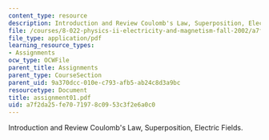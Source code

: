 ```yaml
---
content_type: resource
description: Introduction and Review Coulomb's Law, Superposition, Electric Fields.
file: /courses/8-022-physics-ii-electricity-and-magnetism-fall-2002/a7f2da25fe7071978c0953c3f2e6a0c0_assignment01.pdf
file_type: application/pdf
learning_resource_types:
- Assignments
ocw_type: OCWFile
parent_title: Assignments
parent_type: CourseSection
parent_uid: 9a370dcc-010e-c793-afb5-ab24c8d3a9bc
resourcetype: Document
title: assignment01.pdf
uid: a7f2da25-fe70-7197-8c09-53c3f2e6a0c0
---
```

Introduction and Review Coulomb's Law, Superposition, Electric Fields.

